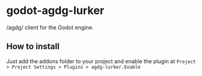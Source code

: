 # godot-agdg-lurker
/agdg/ client for the Godot engine.

## How to install

Just add the addons folder to your project and enable the plugin at `Project > Project Settings > Plugins > agdg-lurker.Enable`
